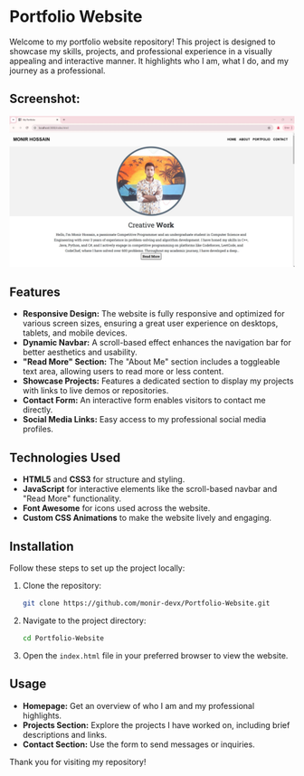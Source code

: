 # Portfolio Website

Welcome to my portfolio website repository! This project is designed to showcase my skills, projects, and professional experience in a visually appealing and interactive manner. It highlights who I am, what I do, and my journey as a professional.

## Screenshot:
![Screenshot of the Portfolio Website](images/ss.jpg)

## Features

- **Responsive Design:** The website is fully responsive and optimized for various screen sizes, ensuring a great user experience on desktops, tablets, and mobile devices.
- **Dynamic Navbar:** A scroll-based effect enhances the navigation bar for better aesthetics and usability.
- **"Read More" Section:** The "About Me" section includes a toggleable text area, allowing users to read more or less content.
- **Showcase Projects:** Features a dedicated section to display my projects with links to live demos or repositories.
- **Contact Form:** An interactive form enables visitors to contact me directly.
- **Social Media Links:** Easy access to my professional social media profiles.

## Technologies Used

- **HTML5** and **CSS3** for structure and styling.
- **JavaScript** for interactive elements like the scroll-based navbar and "Read More" functionality.
- **Font Awesome** for icons used across the website.
- **Custom CSS Animations** to make the website lively and engaging.

## Installation

Follow these steps to set up the project locally:

1. Clone the repository:
   ```bash
   git clone https://github.com/monir-devx/Portfolio-Website.git
   ```
2. Navigate to the project directory:
   ```bash
   cd Portfolio-Website
   ```
3. Open the `index.html` file in your preferred browser to view the website.

## Usage

- **Homepage:** Get an overview of who I am and my professional highlights.
- **Projects Section:** Explore the projects I have worked on, including brief descriptions and links.
- **Contact Section:** Use the form to send messages or inquiries.

Thank you for visiting my repository!
